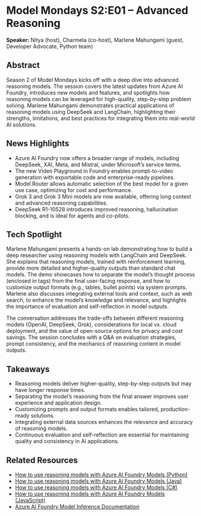 # Model Mondays S2:E01 – Advanced Reasoning

**Speaker:** Nitya (host), Charmela (co-host), Marlene Mahungami (guest, Developer Advocate, Python team)

## Abstract
Season 2 of Model Mondays kicks off with a deep dive into advanced reasoning models. The session covers the latest updates from Azure AI Foundry, introduces new models and features, and spotlights how reasoning models can be leveraged for high-quality, step-by-step problem solving. Marlene Mahungami demonstrates practical applications of reasoning models using DeepSeek and LangChain, highlighting their strengths, limitations, and best practices for integrating them into real-world AI solutions.

## News Highlights
- Azure AI Foundry now offers a broader range of models, including DeepSeek, XAI, Meta, and Mistral, under Microsoft’s service terms.
- The new Video Playground in Foundry enables prompt-to-video generation with exportable code and enterprise-ready pipelines.
- Model Router allows automatic selection of the best model for a given use case, optimizing for cost and performance.
- Grok 3 and Grok 3 Mini models are now available, offering long context and advanced reasoning capabilities.
- DeepSeek R1-10528 introduces improved reasoning, hallucination blocking, and is ideal for agents and co-pilots.

## Tech Spotlight
Marlene Mahungami presents a hands-on lab demonstrating how to build a deep researcher using reasoning models with LangChain and DeepSeek. She explains that reasoning models, trained with reinforcement learning, provide more detailed and higher-quality outputs than standard chat models. The demo showcases how to separate the model’s thought process (enclosed in <think> tags) from the final user-facing response, and how to customize output formats (e.g., tables, bullet points) via system prompts. Marlene also discusses integrating external tools and context, such as web search, to enhance the model’s knowledge and relevance, and highlights the importance of evaluation and self-reflection in model outputs.

The conversation addresses the trade-offs between different reasoning models (OpenAI, DeepSeek, Grok), considerations for local vs. cloud deployment, and the value of open-source options for privacy and cost savings. The session concludes with a Q&A on evaluation strategies, prompt consistency, and the mechanics of reasoning content in model outputs.

## Takeaways
- Reasoning models deliver higher-quality, step-by-step outputs but may have longer response times.
- Separating the model’s reasoning from the final answer improves user experience and application design.
- Customizing prompts and output formats enables tailored, production-ready solutions.
- Integrating external data sources enhances the relevance and accuracy of reasoning models.
- Continuous evaluation and self-reflection are essential for maintaining quality and consistency in AI applications.

## Related Resources
- [How to use reasoning models with Azure AI Foundry Models (Python)](https://learn.microsoft.com/en-us/azure/ai-foundry/foundry-models/how-to/use-chat-reasoning)
- [How to use reasoning models with Azure AI Foundry Models (Java)](https://learn.microsoft.com/en-us/azure/ai-foundry/foundry-models/how-to/use-chat-reasoning#use-reasoning-capabilities-with-chat)
- [How to use reasoning models with Azure AI Foundry Models (C#)](https://learn.microsoft.com/en-us/azure/ai-foundry/foundry-models/how-to/use-chat-reasoning#use-reasoning-capabilities-with-chat)
- [How to use reasoning models with Azure AI Foundry Models (JavaScript)](https://learn.microsoft.com/en-us/azure/ai-foundry/foundry-models/how-to/use-chat-reasoning#use-reasoning-capabilities-with-chat)
- [Azure AI Foundry Model Inference Documentation](https://learn.microsoft.com/en-us/azure/ai-foundry/model-inference/)
